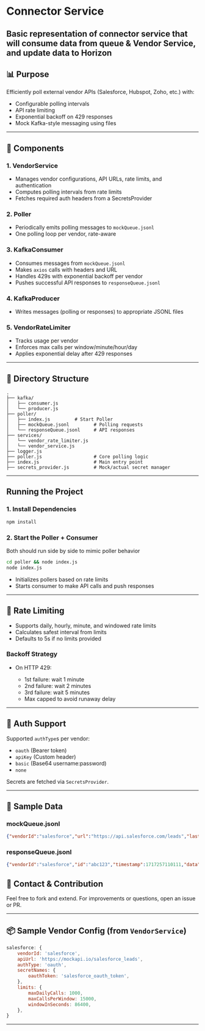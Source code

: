 # Connector Service

Basic representation of connector service that will consume data from queue & Vendor Service, and update data to Horizon
---

## 📊 Purpose

Efficiently poll external vendor APIs (Salesforce, Hubspot, Zoho, etc.) with:

* Configurable polling intervals
* API rate limiting
* Exponential backoff on 429 responses
* Mock Kafka-style messaging using files

---

## 🔧 Components

### 1. **VendorService**

* Manages vendor configurations, API URLs, rate limits, and authentication
* Computes polling intervals from rate limits
* Fetches required auth headers from a SecretsProvider

### 2. **Poller**

* Periodically emits polling messages to `mockQueue.jsonl`
* One polling loop per vendor, rate-aware

### 3. **KafkaConsumer**

* Consumes messages from `mockQueue.jsonl`
* Makes `axios` calls with headers and URL
* Handles 429s with exponential backoff per vendor
* Pushes successful API responses to `responseQueue.jsonl`

### 4. **KafkaProducer**

* Writes messages (polling or responses) to appropriate JSONL files

### 5. **VendorRateLimiter**

* Tracks usage per vendor
* Enforces max calls per window/minute/hour/day
* Applies exponential delay after 429 responses

---

## 📂 Directory Structure

```
.
├── kafka/
│   ├── consumer.js
│   └── producer.js
├── poller/
│   ├── index.js         # Start Poller
│   ├── mockQueue.jsonl         # Polling requests
│   └── responseQueue.jsonl     # API responses
├── services/
│   └── vendor_rate_limiter.js
│   └── vendor_service.js
├── logger.js
├── poller.js                   # Core polling logic
├── index.js                    # Main entry point
├── secrets_provider.js         # Mock/actual secret manager
```

---

## Running the Project

### 1. Install Dependencies

```bash
npm install
```

### 2. Start the Poller + Consumer
Both should run side by side to mimic poller behavior
```bash
cd poller && node index.js
node index.js
```

* Initializes pollers based on rate limits
* Starts consumer to make API calls and push responses

---

## 🚧 Rate Limiting

* Supports daily, hourly, minute, and windowed rate limits
* Calculates safest interval from limits
* Defaults to 5s if no limits provided

### Backoff Strategy

* On HTTP 429:

  * 1st failure: wait 1 minute
  * 2nd failure: wait 2 minutes
  * 3rd failure: wait 5 minutes
  * Max capped to avoid runaway delay

---

## 🔐 Auth Support

Supported `authType`s per vendor:

* `oauth` (Bearer token)
* `apiKey` (Custom header)
* `basic` (Base64 username\:password)
* `none`

Secrets are fetched via `SecretsProvider`.

---

## 📃 Sample Data

### mockQueue.jsonl

```json
{"vendorId":"salesforce","url":"https://api.salesforce.com/leads","lastFetchTimestamp":1717256610111}
```

### responseQueue.jsonl

```json
{"vendorId":"salesforce","id":"abc123","timestamp":1717257110111,"data":[{"name":"John Doe"}]}
```


## 📱 Contact & Contribution

Feel free to fork and extend. For improvements or questions, open an issue or PR.

---

## 📦 Sample Vendor Config (from `VendorService`)

```js
salesforce: {
    vendorId: 'salesforce',
    apiUrl: 'https://mockapi.io/salesforce_leads',
    authType: 'oauth',
    secretNames: {
        oauthToken: 'salesforce_oauth_token',
    },
    limits: {
        maxDailyCalls: 1000,
        maxCallsPerWindow: 15000,
        windowInSeconds: 86400,
    },
}
```

---
